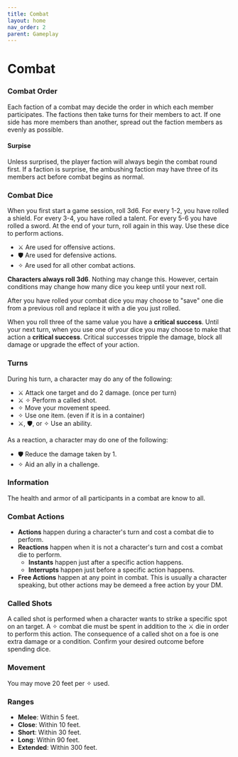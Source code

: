 ```yaml
---
title: Combat
layout: home
nav_order: 2
parent: Gameplay
---
```


# Combat


### Combat Order
Each faction of a combat may decide the order in which each member participates.  The factions then take turns for their members to act.  If one side has more members than another, spread out the faction members as evenly as possible.

#### Surpise
Unless surprised, the player faction will always begin the combat round first.  If a faction is surprise, the ambushing faction may have three of its members act before combat begins as normal.


### Combat Dice
When you first start a game session, roll 3d6.  For every 1-2, you have rolled a shield.  For every 3-4, you have rolled a talent.  For every 5-6 you have rolled a sword.  At the end of your turn, roll again in this way.  Use these dice to perform actions.

* ⚔ Are used for offensive actions.
* 🛡 Are used for defensive actions.
* ✧ Are used for all other combat actions.

**Characters always roll 3d6**.  Nothing may change this.  However, certain conditions may change how many dice you keep until your next roll.

After you have rolled your combat dice you may choose to "save" one die from a previous roll and replace it with a die you just rolled.

When you roll three of the same value you have a **critical success**.  Until your next turn, when you use one of your dice you may choose to make that action a **critical success**.  Critical successes tripple the damage, block all damage or upgrade the effect of your action.


### Turns
During his turn, a character may do any of the following:

* ⚔ Attack one target and do 2 damage.  (once per turn)
* ⚔ ✧ Perform a called shot. 
* ✧ Move your movement speed.
* ✧ Use one item.  (even if it is in a container)
* ⚔, 🛡, or ✧ Use an ability.

As a reaction, a character may do one of the following:

* 🛡 Reduce the damage taken by 1.
* ✧ Aid an ally in a challenge.


### Information
The health and armor of all participants in a combat are know to all.

### Combat Actions
* **Actions** happen during a character's turn and cost a combat die to perform.
* **Reactions** happen when it is not a character's turn and cost a combat die to perform.
    *  **Instants** happen just after a specific action happens.
    *  **Interrupts** happen just before a specific action happens.
*  **Free Actions** happen at any point in combat.  This is usually a character speaking, but other actions may be demeed a free action by your DM.


### Called Shots
A called shot is performed when a character wants to strike a specific spot on an target.  A ✧ combat die must be spent in addition to the ⚔ die in order to perform this action.  The consequence of a called shot on a foe is one extra damage or a condition.  Confirm your desired outcome before spending dice.


### Movement
You may move 20 feet per ✧ used.

### Ranges
* **Melee**:  Within 5 feet.
* **Close**:  Within 10 feet.
* **Short**:  Within 30 feet.
* **Long**:  Within 90 feet.
* **Extended**:  Within 300 feet.